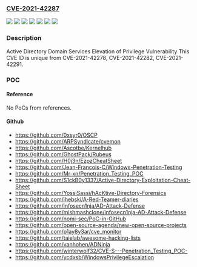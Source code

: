 ### [CVE-2021-42287](https://cve.mitre.org/cgi-bin/cvename.cgi?name=CVE-2021-42287)
![](https://img.shields.io/static/v1?label=Product&message=Windows%20Server%202022%20(Server%20Core%20installation)&color=blue)
![](https://img.shields.io/static/v1?label=Product&message=Windows%20Server%202022&color=blue)
![](https://img.shields.io/static/v1?label=Product&message=Windows%20Server%2C%20version%202004%20(Server%20Core%20installation)&color=blue)
![](https://img.shields.io/static/v1?label=Product&message=Windows%20Server%2C%20version%2020H2%20(Server%20Core%20Installation)&color=blue)
![](https://img.shields.io/static/v1?label=Product&message=Windows%20Server&color=blue)
![](https://img.shields.io/static/v1?label=Version&message=n%2Fa&color=blue)
![](https://img.shields.io/static/v1?label=Vulnerability&message=Elevation%20of%20Privilege&color=brighgreen)

### Description

Active Directory Domain Services Elevation of Privilege Vulnerability This CVE ID is unique from CVE-2021-42278, CVE-2021-42282, CVE-2021-42291.

### POC

#### Reference
No PoCs from references.

#### Github
- https://github.com/0xsyr0/OSCP
- https://github.com/ARPSyndicate/cvemon
- https://github.com/Ascotbe/Kernelhub
- https://github.com/GhostPack/Rubeus
- https://github.com/H0j3n/EzpzCheatSheet
- https://github.com/Jean-Francois-C/Windows-Penetration-Testing
- https://github.com/Mr-xn/Penetration_Testing_POC
- https://github.com/S1ckB0y1337/Active-Directory-Exploitation-Cheat-Sheet
- https://github.com/YossiSassi/hAcKtive-Directory-Forensics
- https://github.com/ihebski/A-Red-Teamer-diaries
- https://github.com/infosecn1nja/AD-Attack-Defense
- https://github.com/mishmashclone/infosecn1nja-AD-Attack-Defense
- https://github.com/nomi-sec/PoC-in-GitHub
- https://github.com/open-source-agenda/new-open-source-projects
- https://github.com/p1ay8y3ar/cve_monitor
- https://github.com/taielab/awesome-hacking-lists
- https://github.com/vanhohen/ADNinja
- https://github.com/winterwolf32/CVE-S---Penetration_Testing_POC-
- https://github.com/ycdxsb/WindowsPrivilegeEscalation

